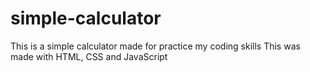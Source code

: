 # simple-calculator
This is a simple calculator made for practice my coding skills
This was made with HTML, CSS and JavaScript

